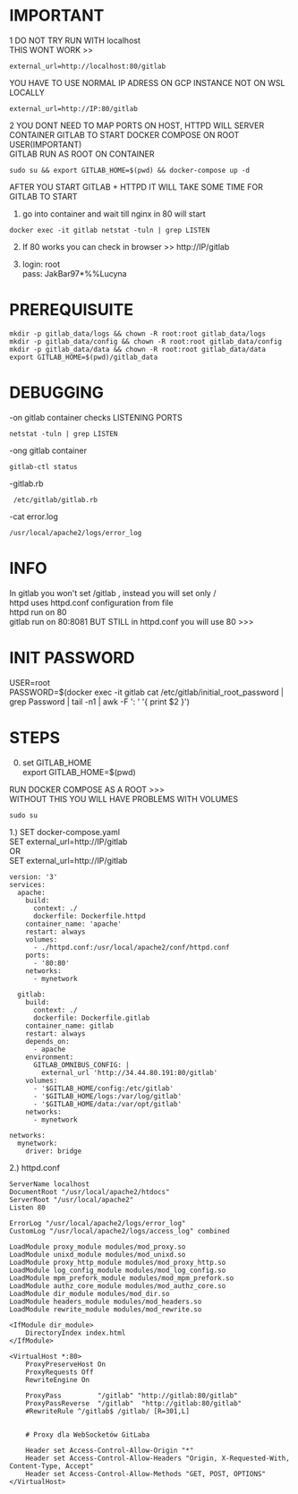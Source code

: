 # IMPORTANT
1 DO NOT TRY RUN WITH localhost  
THIS WONT WORK >> 
```
external_url=http://localhost:80/gitlab
```

YOU HAVE TO USE NORMAL IP ADRESS ON GCP INSTANCE  NOT ON WSL LOCALLY
```
external_url=http://IP:80/gitlab
```
2 YOU DONT NEED TO MAP PORTS ON HOST, HTTPD WILL SERVER CONTAINER GITLAB 
TO START DOCKER COMPOSE ON ROOT USER(IMPORTANT)  
GITLAB RUN AS ROOT ON CONTAINER  
```
sudo su && export GITLAB_HOME=$(pwd) && docker-compose up -d 
```

AFTER YOU START GITLAB + HTTPD IT WILL TAKE SOME TIME FOR GITLAB TO START  
1) go into container and wait till nginx in 80 will start
```
docker exec -it gitlab netstat -tuln | grep LISTEN
```
2) If 80 works you can check in browser >> http://IP/gitlab  

3) login: root  
   pass:  JakBar97*%%Lucyna  

# PREREQUISUITE

```
mkdir -p gitlab_data/logs && chown -R root:root gitlab_data/logs
mkdir -p gitlab_data/config && chown -R root:root gitlab_data/config
mkdir -p gitlab_data/data && chown -R root:root gitlab_data/data
export GITLAB_HOME=$(pwd)/gitlab_data
```

# DEBUGGING
-on gitlab container checks LISTENING PORTS
```
netstat -tuln | grep LISTEN
```

-ong gitlab container
```
gitlab-ctl status
```

-gitlab.rb
```
 /etc/gitlab/gitlab.rb
```
-cat error.log
```
/usr/local/apache2/logs/error_log
```

# INFO
In gitlab you won't set /gitlab , instead you will set only /  
httpd uses httpd.conf configuration from file  
httpd run on 80  
gitlab run on 80:8081 BUT STILL in httpd.conf you will use 80 >>>  


# INIT PASSWORD
USER=root  
PASSWORD=$(docker exec -it gitlab cat /etc/gitlab/initial_root_password | grep Password | tail -n1 | awk -F ': ' '{ print $2 }')  



# STEPS
0) set GITLAB_HOME  
export GITLAB_HOME=$(pwd)  


RUN DOCKER COMPOSE AS A ROOT >>>  
WITHOUT THIS YOU WILL HAVE PROBLEMS WITH VOLUMES 
```
sudo su
```
1.) SET docker-compose.yaml  
SET external_url=http://IP/gitlab  
OR  
SET external_url=http://IP/gitlab  
```
version: '3'
services:
  apache:
    build:
      context: ./
      dockerfile: Dockerfile.httpd
    container_name: 'apache'
    restart: always
    volumes:
      - ./httpd.conf:/usr/local/apache2/conf/httpd.conf
    ports:
      - '80:80'
    networks:
      - mynetwork

  gitlab:
    build:
      context: ./
      dockerfile: Dockerfile.gitlab
    container_name: gitlab
    restart: always
    depends_on:
      - apache
    environment:
      GITLAB_OMNIBUS_CONFIG: |
        external_url 'http://34.44.80.191:80/gitlab'
    volumes:
      - '$GITLAB_HOME/config:/etc/gitlab'
      - '$GITLAB_HOME/logs:/var/log/gitlab'
      - '$GITLAB_HOME/data:/var/opt/gitlab'
    networks:
      - mynetwork

networks:
  mynetwork:
    driver: bridge

```
2.) httpd.conf

```
ServerName localhost
DocumentRoot "/usr/local/apache2/htdocs"
ServerRoot "/usr/local/apache2"
Listen 80

ErrorLog "/usr/local/apache2/logs/error_log"
CustomLog "/usr/local/apache2/logs/access_log" combined

LoadModule proxy_module modules/mod_proxy.so
LoadModule unixd_module modules/mod_unixd.so
LoadModule proxy_http_module modules/mod_proxy_http.so
LoadModule log_config_module modules/mod_log_config.so
LoadModule mpm_prefork_module modules/mod_mpm_prefork.so
LoadModule authz_core_module modules/mod_authz_core.so
LoadModule dir_module modules/mod_dir.so
LoadModule headers_module modules/mod_headers.so
LoadModule rewrite_module modules/mod_rewrite.so

<IfModule dir_module>
    DirectoryIndex index.html
</IfModule>

<VirtualHost *:80>
    ProxyPreserveHost On
    ProxyRequests Off
    RewriteEngine On

    ProxyPass         "/gitlab" "http://gitlab:80/gitlab"
    ProxyPassReverse  "/gitlab"  "http://gitlab:80/gitlab"
    #RewriteRule ^/gitlab$ /gitlab/ [R=301,L]


    # Proxy dla WebSocketów GitLaba

    Header set Access-Control-Allow-Origin "*"
    Header set Access-Control-Allow-Headers "Origin, X-Requested-With, Content-Type, Accept"
    Header set Access-Control-Allow-Methods "GET, POST, OPTIONS"
</VirtualHost>
```
